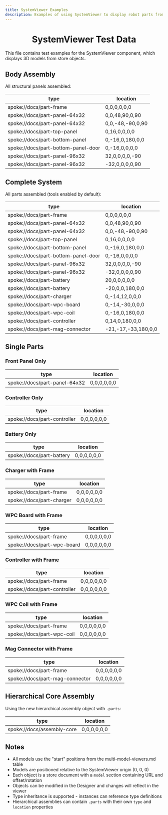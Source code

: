 ```yaml
---
title: SystemViewer Examples
description: Examples of using SystemViewer to display robot parts from the store
---
```


<Flex justify="between" align="center" mb="4">
<Box>

# SystemViewer Test Data

</Box>
<ResetStoreButton size="1" />
</Flex>

This file contains test examples for the SystemViewer component, which displays 3D models from store objects.

## Body Assembly

All structural panels assembled:

<SystemViewer height={480}>

| type | location |
|--------|----------|
| spoke://docs/part-frame | 0,0,0,0,0,0 |
| spoke://docs/part-panel-64x32 | 0,0,48,90,0,90 |
| spoke://docs/part-panel-64x32 | 0,0,-48,-90,0,90 |
| spoke://docs/part-top-panel | 0,16,0,0,0,0 |
| spoke://docs/part-bottom-panel | 0,-16,0,180,0,0 |
| spoke://docs/part-bottom-panel-door | 0,-16,0,0,0,0 |
| spoke://docs/part-panel-96x32 | 32,0,0,0,0,-90 |
| spoke://docs/part-panel-96x32 | -32,0,0,0,0,90 |

</SystemViewer>

## Complete System

All parts assembled (tools enabled by default):

<SystemViewer height={420} expandedHeight={620}>

| type | location |
|--------|----------|
| spoke://docs/part-frame | 0,0,0,0,0,0 |
| spoke://docs/part-panel-64x32 | 0,0,48,90,0,90 |
| spoke://docs/part-panel-64x32 | 0,0,-48,-90,0,90 |
| spoke://docs/part-top-panel | 0,16,0,0,0,0 |
| spoke://docs/part-bottom-panel | 0,-16,0,180,0,0 |
| spoke://docs/part-bottom-panel-door | 0,-16,0,0,0,0 |
| spoke://docs/part-panel-96x32 | 32,0,0,0,0,-90 |
| spoke://docs/part-panel-96x32 | -32,0,0,0,0,90 |
| spoke://docs/part-battery | 20,0,0,0,0,0 |
| spoke://docs/part-battery | -20,0,0,180,0,0 |
| spoke://docs/part-charger | 0,-14,12,0,0,0 |
| spoke://docs/part-wpc-board | 0,-14,-30,0,0,0 |
| spoke://docs/part-wpc-coil | 0,-16,0,180,0,0 |
| spoke://docs/part-controller | 0,14,0,180,0,0 |
| spoke://docs/part-mag-connector | -21,-17,-33,180,0,0 |

</SystemViewer>

## Single Parts

### Front Panel Only

<SystemViewer height={320}>

| type | location |
|--------|----------|
| spoke://docs/part-panel-64x32 | 0,0,0,0,0,0 |

</SystemViewer>

### Controller Only

<SystemViewer height={320}>

| type | location |
|--------|----------|
| spoke://docs/part-controller | 0,0,0,0,0,0 |

</SystemViewer>

### Battery Only

<SystemViewer height={320}>

| type | location |
|--------|----------|
| spoke://docs/part-battery | 0,0,0,0,0,0 |

</SystemViewer>

### Charger with Frame

<SystemViewer height={380}>

| type | location |
|--------|----------|
| spoke://docs/part-frame | 0,0,0,0,0,0 |
| spoke://docs/part-charger | 0,0,0,0,0,0 |

</SystemViewer>

### WPC Board with Frame

<SystemViewer height={380}>

| type | location |
|--------|----------|
| spoke://docs/part-frame | 0,0,0,0,0,0 |
| spoke://docs/part-wpc-board | 0,0,0,0,0,0 |

</SystemViewer>

### Controller with Frame

<SystemViewer height={380}>

| type | location |
|--------|----------|
| spoke://docs/part-frame | 0,0,0,0,0,0 |
| spoke://docs/part-controller | 0,0,0,0,0,0 |

</SystemViewer>

### WPC Coil with Frame

<SystemViewer height={380}>

| type | location |
|--------|----------|
| spoke://docs/part-frame | 0,0,0,0,0,0 |
| spoke://docs/part-wpc-coil | 0,0,0,0,0,0 |

</SystemViewer>

### Mag Connector with Frame

<SystemViewer height={380}>

| type | location |
|--------|----------|
| spoke://docs/part-frame | 0,0,0,0,0,0 |
| spoke://docs/part-mag-connector | 0,0,0,0,0,0 |

</SystemViewer>

## Hierarchical Core Assembly

Using the new hierarchical assembly object with `.parts`:

<SystemViewer height={420} expandedHeight={620}>

| type | location |
|--------|----------|
| spoke://docs/assembly-core | 0,0,0,0,0,0 |

</SystemViewer>

## Notes

- All models use the "start" positions from the multi-model-viewers.md table
- Models are positioned relative to the SystemViewer origin (0, 0, 0)
- Each object is a store document with a `model` section containing URL and offset/rotation
- Objects can be modified in the Designer and changes will reflect in the viewer
- Type inheritance is supported - instances can reference type definitions
- Hierarchical assemblies can contain `.parts` with their own `type` and `location` properties
